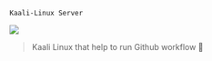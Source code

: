 `Kaali-Linux Server`

<img src='https://telegra.ph/file/eca12e6138add3d2d348f.jpg'>


>Kaali Linux that help to run Github workflow 🥀

